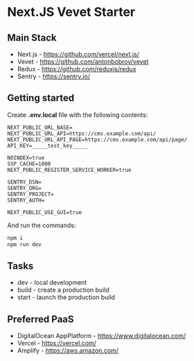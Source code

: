 # Next.JS Vevet Starter

## Main Stack
* Next.js - https://github.com/vercel/next.js/
* Vevet - https://github.com/antonbobrov/vevet
* Redux - https://github.com/reduxjs/redux
* Sentry - https://sentry.io/

## Getting started
Create **.env.local** file with the following contents:
```
NEXT_PUBLIC_URL_BASE=
NEXT_PUBLIC_URL_API=https://cms.example.com/api/
NEXT_PUBLIC_URL_API_PAGE=https://cms.example.com/api/page/
API_KEY=_____test_key_____

NOINDEX=true
SSP_CACHE=1000
NEXT_PUBLIC_REGISTER_SERVICE_WORKER=true

SENTRY_DSN=
SENTRY_ORG=
SENTRY_PROJECT=
SENTRY_AUTH=

NEXT_PUBLIC_USE_GUI=true
```
And run the commands:
```bash
npm i
npm run dev
```


## Tasks
* dev - local development
* build - create a production build
* start - launch the production build

## Preferred PaaS
* DigitalOcean AppPlatform - https://www.digitalocean.com/
* Vercel - https://vercel.com/
* Amplify - https://aws.amazon.com/

